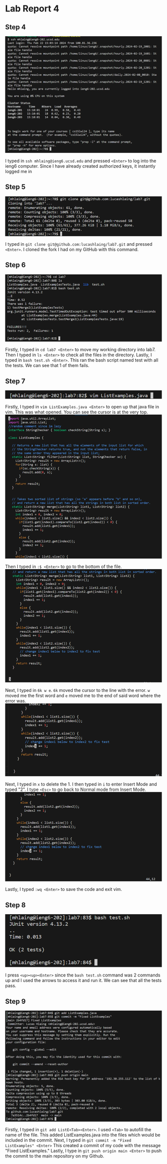 # Lab Report 4


## Step 4
![Step 4](./lab4-pics/Step4.png)

I typed in `ssh mhlaing@ieng6.ucsd.edu` and pressed `<Enter>` to log into the ieng6 computer. Since I have already created authorized keys, it instantly logged me in

## Step 5
![Step 5](./lab4-pics/Step5.png)

I typed in `git clone git@github.com:lucashlaing/lab7.git` and pressed `<Enter>`. I cloned the fork I had on my GitHub with this command.

## Step 6
![Step 6](./lab4-pics/Step6.png)

Firstly, I typed in `cd lab7 <Enter>` to move my working directory into lab7. Then I typed in `ls <Enter>` to check all the files in the directory. Lastly, I typed in `bash test.sh <Enter>`. This ran the bash script named test with all the tests. We can see that 1 of them fails. 

## Step 7
![Step 7-1](./lab4-pics/Step7-1.png)


Firstly, I typed in `vim ListExamples.java <Enter>` to open up that java file in vim. This was what opened. You can see the cursor is at the very top.
![Step 7-2](./lab4-pics/Step7-2.png)

Then I typed in `:$ <Enter>` to go to the bottom of the file.
![Step 7-3](./lab4-pics/Step7-3.png)


Next, I typed in `6k w e`. `6k` moved the cursor to the line with the error. `w` moved me the first word and `e` moved me to the end of said word where the error was.
![Step 7-4](./lab4-pics/Step7-4.png)


Next, I typed in `x` to delete the 1. I then typed in `i` to enter Insert Mode and typed "2". I type `<Esc>` to go back to Normal mode from Insert Mode. 
![Step 7-5](./lab4-pics/Step7-5.png)


Lastly, I typed `:wq <Enter>` to save the code and exit vim.

## Step 8
![Step 8](./lab4-pics/Step8.png)

I press `<up><up><Enter>` since the `bash test.sh` command was 2 commands up and I used the arrows to access it and run it. We can see that all the tests pass.

## Step 9
![Step 9](./lab4-pics/Step9.png)

Firstly, I typed in `git add ListE<Tab><Enter>`. I used `<Tab>` to autofill the name of the file. This added ListExamples.java into the files which would be included in the commit. Next, I typed in `git commit -m "Fixed ListExamples" <Enter>` This created a commit of my code with the message "Fixed ListExamples." Lastly, I type in `git push origin main <Enter>` to push the commit to the main repository on my Github. 
